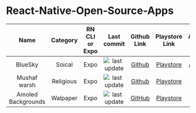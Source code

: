 # React-Native-Open-Source-Apps

| Name     | Category | RN CLI or Expo  |  Last commit | Github Link | Playstore Link| Appstore Link 
| :-----------: | :-----------: | :-----------: | :-----------: | :-----------: | :-----------: | :-----------: |
| BlueSky      | Soical       | Expo | <img src="https://img.shields.io/github/last-commit/bluesky-social/social-app/main" alt="last update" />  | [Github](https://github.com/bluesky-social/social-app) | [Playstore](https://play.google.com/store/apps/details?id=xyz.blueskyweb.app) | [Appstore](https://apps.apple.com/us/app/bluesky-social/id6444370199) 
| Mushaf warsh | Religious | Expo | <img src="https://img.shields.io/github/last-commit/ adelpro/ open-mushaf-native/main" alt="last update" /> | [Github](https://github.com/adelpro/open-mushaf-native)| [Playstore](https://play.google.com/store/apps/details?id=com.adelpro.openmushafnative)| NA 
|Amoled Backgrounds | Walpaper| Expo | <img src="https://img.shields.io/github/last-commit/gauravjot/amoledbackgrounds-app/master" alt="last update" /> | [GitHub](https://github.com/gauravjot/amoledbackgrounds-app)| [Playstore](play.google.com/store/apps/details?id=com.droidheat.amoledbackgrounds&pli=1) | NA 
